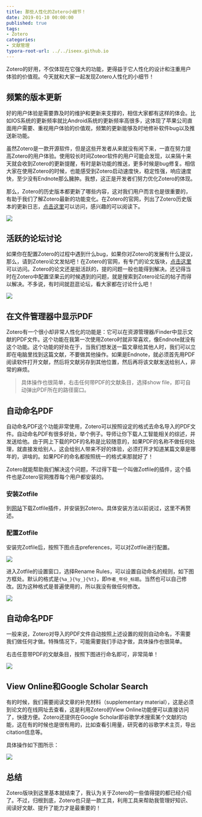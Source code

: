 ```yaml
---
title: 那些人性化的Zotero小细节！
date: 2019-01-10 00:00:00
published: true
tags:
- Zotero
categories:
- 文献管理
typora-root-url: ../../iseex.github.io
---
```


Zotero的好用，不仅体现在它强大的功能，更得益于它人性化的设计和注重用户体验的价值观。今天就和大家一起发现Zotero人性化的小细节！

## 频繁的版本更新

好的用户体验是需要靠及时的维护和更新来支撑的，相信大家都有这样的体会。比如IOS系统的更新频率就比Android系统的更新频率高很多，这体现了苹果公司直面用户需要、重视用户体验的价值观，频繁的更新能够及时地修补软件bug以及推送新功能。

虽然Zotero是一款开源软件，但是这些开发者从来就没有闲下来，一直在努力提高Zotero的用户体验。使用较长时间Zoteor软件的用户可能会发现，以来隔十来天就会收到Zotero的更新提醒，有时是新功能的推送，更多时候是bug修复。相信大家在使用Zotero的时候，也能感受到Zotero启动速度快，稳定性强，响应速度快，至少没有Endnote那么臃肿。我想，这正是开发者们努力优化Zotero的体现。

那么，Zotero的历史版本都更新了哪些内容，这对我们用户而言也是很重要的，有助于我们了解Zotero最新的功能变化。在Zotero的官网，列出了Zotero历史版本的更新日志，[点击这里](https://www.zotero.org/support/changelog)可以访问，感兴趣的可以阅读下。

![](/../../../../Documents/GitHub/iseex.github.io/assets/images/posts/zotero/zotero-changelog.png)

## 活跃的论坛讨论

如果你在配置Zotero的过程中遇到什么bug，如果你对Zotero的发展有什么提议，那么，请到Zotero论文发帖吧！在Zotero的官网，有专门的论文版块，[点击这里](https://forums.zotero.org/discussions)可以访问。Zotero的论文还是挺活跃的，提的问题一般也能得到解决。还记得当时在Zotero中配置坚果云的时候遇到的问题，就是搜索到Zotero论坛的帖子而得以解决。不多说，有时间就逛逛论坛，看大家都在讨论什么吧！

![](/../../../../Documents/GitHub/iseex.github.io/assets/images/posts/zotero/zotero-forums.png)

## 在文件管理器中显示PDF

Zotero有一个很小却非常人性化的功能是：它可以在资源管理器/Finder中显示文献的PDF文件。这个功能在我第一次使用Zotero时就非常喜欢，像Endnote就没有这个功能。这个功能的好处在于，当我们想发送一篇文章给其他人时，我们可以立即在电脑里找到这篇文献，不要做其他操作。如果是Endnote，就必须首先用PDF阅读软件打开文献，然后将文献另存到其他位置，然后再将该文献发送给别人，非常的麻烦。

> 具体操作也很简单，右击任何带PDF的文献条目，选择show file，即可自动弹出PDF所在的路径窗口。

## 自动命名PDF

自动命名PDF这个功能非常使用，Zotero可以按照设定的格式去命名导入的PDF文件。自动命名PDF有很多好处，举个例子。导师让你下载人工智能相关的综述，并发送给他。由于网上下载的PDF的名称是比较随意的，如果PDF的名称不做任何处理，就直接发给别人，这会给别人带来不好的体验，必须打开才知道某篇文章是哪年的，讲啥的。如果PDF的命名都按照统一的格式来那就好了！

Zotero就能帮助我们解决这个问题，不过得下载一个叫做Zotfile的插件，这个插件也是Zotero官网推荐每个用户都安装的。

### 安装Zotfile

到[网站](http://zotfile.com)下载Zotfile插件，并安装到Zotero。具体安装方法以前说过，这里不再赘述。

### 配置Zotfile

安装完Zotfile后，按照下图点击preferences，可以对Zotfile进行配置。

![](/../../../../Documents/GitHub/iseex.github.io/assets/images/posts/zotero/Zotfile-settings.png)

进入Zotfile的设置窗口，选择Rename Rules，可以设置自动命名的规则，如下图方框处。默认的格式是`{%a_}{%y_}{%t}`，即`作者_年份_标题`。当然也可以自己修改。因为这种格式是普遍使用的，所以我没有做任何修改。

![](/../../../../Documents/GitHub/iseex.github.io/assets/images/posts/zotero/Zotfile-rename-settings.png)

## 自动命名PDF

一般来说，Zotero对导入的PDF文件自动按照上述设置的规则自动命名，不需要我们做任何才做。特殊情况下，可能需要我们手动才做，具体操作也很简单。

右击任意带PDF的文献条目，按照下图进行命名即可，非常简单！

![](/../../../../Documents/GitHub/iseex.github.io/assets/images/posts/zotero/PDF-rename.png)

## View Online和Google Scholar Search

有的时候，我们需要阅读文章的补充材料（supplementary material），这是必须到论文的在线网址去查看，这是利用Zotero的View Online功能便可以直接访问了，快捷方便。Zotero还提供在Google Scholar即谷歌学术搜索某个文献的功能，这在有的时候也是很有用的，比如查看引用量，研究者的谷歌学术主页，导出citation信息等。

具体操作如下图所示：

![](/../../../../Documents/GitHub/iseex.github.io/assets/images/posts/zotero/refs-view-online.png)

## 总结

Zotero版块到这里基本就结束了，我认为关于Zotero的一些值得提的都已经介绍了。不过，归根到底，Zotero也只是一款工具，利用工具来帮助我管理好知识、阅读好文献、提升了能力才是最重要的！